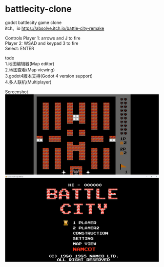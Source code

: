 # battlecity-clone
godot battlecity game clone  
itch。io https://absolve.itch.io/battle-city-remake  
  
Controls
Player 1:  arrows and J to fire  
Player 2:  WSAD and keypad 3 to fire  
Select: ENTER  

todo  
1.地图编辑器(Map editor)  
2.地图查看(Map viewing)  
3.godot4版本支持(Godot 4 version support)  
4.多人联机(Multiplayer)  
  
Screenshot  
![image](/1.gif)  
![image](/2.png)
